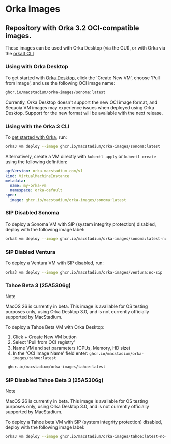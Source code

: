 # Orka Images

## Repository with Orka 3.2 OCI-compatible images.

These images can be used with Orka Desktop (via the GUI), or with Orka via the [orka3 CLI](https://orkadocs.macstadium.com/docs/cli-reference)

### Using with Orka Desktop

To get started with [Orka Desktop](https://github.com/macstadium/orka-desktop), click the 'Create New VM', choose 'Pull from Image', and use the following OCI image name:

```sh
ghcr.io/macstadium/orka-images/sonoma:latest
```

Currently, Orka Desktop doesn't support the new OCI image format, and Sequoia VM images may experience issues when deployed using Orka Desktop. Support for the new format will be available with the next release.

### Using with the Orka 3 CLI

To [get started with Orka](https://orkadocs.macstadium.com/docs/orka-cluster-32-introduction), run:

```sh
orka3 vm deploy --image ghcr.io/macstadium/orka-images/sonoma:latest
```

Alternatively, create a VM directly with `kubectl apply` or `kubectl create` using the following definition:

```yaml
apiVersion: orka.macstadium.com/v1
kind: VirtualMachineInstance
metadata:
  name: my-orka-vm
  namespace: orka-default
spec:
  image: ghcr.io/macstadium/orka-images/sonoma:latest
```

### SIP Disabled Sonoma

To deploy a Sonoma VM with SIP (system integrity protection) disabled, deploy with the following image label:

```sh
orka3 vm deploy --image ghcr.io/macstadium/orka-images/sonoma:latest-no-sip
```

### SIP Diabled Ventura

To deploy a Ventura VM with SIP disabled, run:

```sh
orka3 vm deploy --image ghcr.io/macstadium/orka-images/ventura:no-sip
```

### Tahoe Beta 3 (25A5306g)

> [!NOTE]
> MacOS 26 is currently in beta. This image is available for OS testing purposes only, using Orka Desktop 3.0, and is not currently officially supported by MacStadium.

To deploy a Tahoe Beta VM with Orka Desktop:

1. Click + Create New VM button
1. Select 'Pull from OCI registry'
1. Name VM and set parameters (CPUs, Memory, HD size)
1. In the 'OCI Image Name' field enter: `ghcr.io/macstadium/orka-images/tahoe:latest`
```sh  
 ghcr.io/macstadium/orka-images/tahoe:latest
```

### SIP Disabled Tahoe Beta 3 (25A5306g)

> [!NOTE]
> MacOS 26 is currently in beta. This image is available for OS testing purposes only, using Orka Desktop 3.0, and is not currently officially supported by MacStadium.

To deploy a Tahoe beta VM with SIP (system integrity protection) disabled, deploy with the following image label:

```sh
orka3 vm deploy --image ghcr.io/macstadium/orka-images/tahoe:latest-no-sip
```
